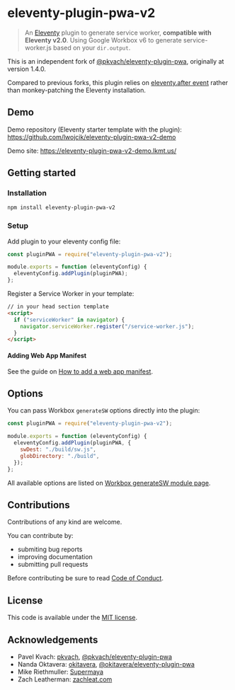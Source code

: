 # eleventy-plugin-pwa-v2

> An [Eleventy](https://11ty.dev) plugin to generate service worker, **compatible with Eleventy v2.0**.
> Using Google Workbox v6 to generate service-worker.js based on your `dir.output`.

This is an independent fork of [@pkvach/eleventy-plugin-pwa](https://github.com/pkvach/eleventy-plugin-pwa), originally at version 1.4.0.

Compared to previous forks, this plugin relies on [eleventy.after event](https://www.11ty.dev/docs/events/#eleventy.after) rather than monkey-patching the Eleventy installation.

## Demo

Demo repository (Eleventy starter template with the plugin): https://github.com/lwojcik/eleventy-plugin-pwa-v2-demo

Demo site: https://eleventy-plugin-pwa-v2-demo.lkmt.us/

## Getting started

### Installation

```sh
npm install eleventy-plugin-pwa-v2
```

### Setup

Add plugin to your eleventy config file:

```js
const pluginPWA = require("eleventy-plugin-pwa-v2");

module.exports = function (eleventyConfig) {
  eleventyConfig.addPlugin(pluginPWA);
};
```

Register a Service Worker in your template:

```html
// in your head section template
<script>
  if ("serviceWorker" in navigator) {
    navigator.serviceWorker.register("/service-worker.js");
  }
</script>
```

#### Adding Web App Manifest

See the guide on [How to add a web app manifest](https://web.dev/add-manifest/).

## Options

You can pass Workbox `generateSW` options directly into the plugin:

```js
const pluginPWA = require("eleventy-plugin-pwa-v2");

module.exports = function (eleventyConfig) {
  eleventyConfig.addPlugin(pluginPWA, {
    swDest: "./build/sw.js",
    globDirectory: "./build",
  });
};
```

All available options are listed on [Workbox generateSW module page](https://developer.chrome.com/docs/workbox/reference/workbox-build/#type-GenerateSWOptions).

## Contributions

Contributions of any kind are welcome.

You can contribute by:

- submiting bug reports
- improving documentation
- submitting pull requests

Before contributing be sure to read [Code of Conduct](https://github.com/lwojcik/eleventy-plugin-pwa-v2/blob/main/CODE_OF_CONDUCT.md).

## License

This code is available under the [MIT license](LICENSE).

## Acknowledgements

- Pavel Kvach: [pkvach](https://github.com/pkvach), [@pkvach/eleventy-plugin-pwa](https://github.com/pkvach/eleventy-plugin-pwa)
- Nanda Oktavera: [okitavera](https://github.com/okitavera), [@okitavera/eleventy-plugin-pwa](https://github.com/okitavera/eleventy-plugin-pwa)
- Mike Riethmuller: [Supermaya](https://github.com/MadeByMike/supermaya)
- Zach Leatherman: [zachleat.com](https://github.com/zachleat/zachleat.com)
